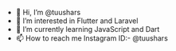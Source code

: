 - 👋 Hi, I’m @tuushars
- 👀 I’m interested in Flutter and Laravel
- 🌱 I’m currently learning JavaScript and Dart
- 📫 How to reach me Instagram ID:- @tuushars

<!---
tuushars/tuushars is a ✨ special ✨ repository because its `README.md` (this file) appears on your GitHub profile.
You can click the Preview link to take a look at your changes.
--->
